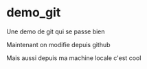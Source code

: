 # demo_git
Une demo de git qui se passe bien

Maintenant on modifie depuis github

Mais aussi depuis ma machine locale c'est cool

